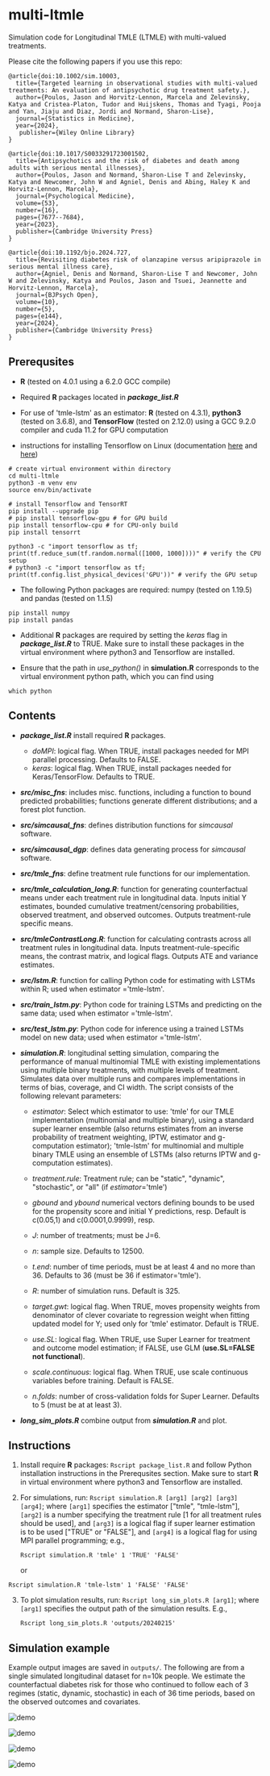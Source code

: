 # multi-ltmle

Simulation code for Longitudinal TMLE (LTMLE) with multi-valued treatments. 

Please cite the following papers if you use this repo:

```
@article{doi:10.1002/sim.10003,
  title={Targeted learning in observational studies with multi-valued treatments: An evaluation of antipsychotic drug treatment safety.},
  author={Poulos, Jason and Horvitz-Lennon, Marcela and Zelevinsky, Katya and Cristea-Platon, Tudor and Huijskens, Thomas and Tyagi, Pooja and Yan, Jiaju and Diaz, Jordi and Normand, Sharon-Lise},
  journal={Statistics in Medicine},
  year={2024},
   publisher={Wiley Online Library}
}
```

```
@article{doi:10.1017/S0033291723001502,
  title={Antipsychotics and the risk of diabetes and death among adults with serious mental illnesses},
  author={Poulos, Jason and Normand, Sharon-Lise T and Zelevinsky, Katya and Newcomer, John W and Agniel, Denis and Abing, Haley K and Horvitz-Lennon, Marcela},
  journal={Psychological Medicine},
  volume={53},
  number={16},
  pages={7677--7684},
  year={2023},
  publisher={Cambridge University Press}
}
```

```
@article{doi:10.1192/bjo.2024.727,
  title={Revisiting diabetes risk of olanzapine versus aripiprazole in serious mental illness care},
  author={Agniel, Denis and Normand, Sharon-Lise T and Newcomer, John W and Zelevinsky, Katya and Poulos, Jason and Tsuei, Jeannette and Horvitz-Lennon, Marcela},
  journal={BJPsych Open},
  volume={10},
  number={5},
  pages={e144},
  year={2024},
  publisher={Cambridge University Press}
}
```

Prerequsites
------

* **R** (tested on 4.0.1 using a 6.2.0 GCC compile)
+ Required **R** packages located in ***package_list.R*** 

* For use of 'tmle-lstm' as an estimator: **R** (tested on 4.3.1), **python3** (tested on 3.6.8), and **TensorFlow** (tested on 2.12.0) using a GCC 9.2.0 compiler and cuda 11.2 for GPU computation
+ instructions for installing Tensorflow on Linux (documentation [here](https://packaging.python.org/en/latest/guides/installing-using-pip-and-virtual-environments/) and [here](https://www.tensorflow.org/install/pip#linux))
```
# create virtual environment within directory
cd multi-ltmle
python3 -m venv env
source env/bin/activate

# install Tensorflow and TensorRT
pip install --upgrade pip
# pip install tensorflow-gpu # for GPU build
pip install tensorflow-cpu # for CPU-only build
pip install tensorrt

python3 -c "import tensorflow as tf; print(tf.reduce_sum(tf.random.normal([1000, 1000])))" # verify the CPU setup
# python3 -c "import tensorflow as tf; print(tf.config.list_physical_devices('GPU'))" # verify the GPU setup
```
+ The following Python packages are required: numpy (tested on 1.19.5) and pandas (tested on 1.1.5)
```
pip install numpy
pip install pandas
```
+ Additional **R** packages are required by setting the *keras* flag in ***package_list.R*** to TRUE. Make sure to install these packages in the virtual environment where python3 and Tensorflow are installed.

+ Ensure that the path in *use_python()* in **simulation.R** corresponds to the virtual environment python path, which you can find using
```
which python
```

Contents
------

* ***package_list.R*** install required **R** packages.
	+ *doMPI*: logical flag. When TRUE, install packages needed for MPI parallel processing. Defaults to FALSE.
	+ *keras*: logical flag. When TRUE, install packages needed for Keras/TensorFlow. Defaults to TRUE.

* ***src/misc_fns***: includes misc. functions, including a function to bound predicted probabilities; functions generate different distributions; and a forest plot function. 

* ***src/simcausal_fns***: defines distribution functions for *simcausal* software.

* ***src/simcausal_dgp***: defines data generating process for *simcausal* software.

* ***src/tmle_fns***: define treatment rule functions for our implementation. 

* ***src/tmle_calculation_long.R***: function for generating counterfactual means under each treatment rule in longitudinal data. Inputs initial Y estimates, bounded cumulative treatment/censoring probabilities, observed treatment, and observed outcomes. Outputs treatment-rule specific means.

* ***src/tmleContrastLong.R***: function for calculating contrasts across all treatment rules in longitudinal data. Inputs treatment-rule-specific means, the contrast matrix, and logical flags. Outputs ATE and variance estimates. 

* ***src/lstm.R***: function for calling Python code for estimating with LSTMs within R; used when estimator ='tmle-lstm'. 

* ***src/train_lstm.py***: Python code for training LSTMs and predicting on the same data; used when estimator ='tmle-lstm'.

* ***src/test_lstm.py***: Python code for inference using a trained LSTMs model on new data; used when estimator ='tmle-lstm'.

* ***simulation.R***: longitudinal setting simulation, comparing the performance of manual multinomial TMLE with existing implementations using multiple binary treatments, with multiple levels of treatment. Simulates data over multiple runs and compares implementations in terms of bias, coverage, and CI width. The script consists of the following relevant parameters:

	+ *estimator*: Select which estimator to use: 'tmle' for our TMLE implementation (multinomial and multiple binary),  using a standard super learner ensemble (also returns estimates from an inverse probability of treatment weighting, IPTW, estimator and g-computation estimator); 'tmle-lstm' for multinomial and multiple binary TMLE using an ensemble of LSTMs (also returns IPTW and g-computation estimates).

	+ *treatment.rule*: Treatment rule; can be "static", "dynamic", "stochastic", or "all" (if *estimator*='tmle')

	+ *gbound* and *ybound* numerical vectors defining bounds to be used for the propensity score and initial Y predictions, resp. Default is c(0.05,1)  and c(0.0001,0.9999), resp.

	+ *J*: number of treatments; must be J=6.

	+ *n*: sample size. Defaults to 12500.

	+ *t.end*: number of time periods, must be at least 4 and no more than 36. Defaults to 36 (must be 36 if estimator='tmle').  

	+ *R*: number of simulation runs. Default is 325. 

	+ *target.gwt*: logical flag. When TRUE, moves propensity weights from denominator of clever covariate to regression weight when fitting updated model for Y; used only for 'tmle' estimator. Default is TRUE. 

	+ *use.SL*: logical flag. When TRUE, use Super Learner for treatment and outcome model estimation; if FALSE, use GLM (**use.SL=FALSE not functional**). 

	+ *scale.continuous*: logical flag. When TRUE, use scale continuous variables before training. Default is FALSE. 

	+ *n.folds*: number of cross-validation folds for Super Learner. Defaults to 5 (must be at at least 3). 

* ***long_sim_plots.R*** combine output from ***simulation.R*** and plot.

Instructions
------

1. Install require **R** packages: `Rscript package_list.R` and follow Python installation instructions in the Prerequsites section. Make sure to start **R** in virtual environment where python3 and Tensorflow are installed.

2. For simulations, run: `Rscript simulation.R [arg1] [arg2] [arg3] [arg4]`; where `[arg1]` specifies the estimator ["tmle", "tmle-lstm"], `[arg2]` is a number specifying the treatment rule [1 for all treatment rules should be used], and `[arg3]`  is a logical flag if super learner estimation is to be used ["TRUE" or "FALSE"], and `[arg4]` is a logical flag for using MPI parallel programming; e.g., 

	`Rscript simulation.R 'tmle' 1 'TRUE' 'FALSE'`

	or 

`Rscript simulation.R 'tmle-lstm' 1 'FALSE' 'FALSE'`

3. To plot simulation results, run: `Rscript long_sim_plots.R [arg1]`; where `[arg1]` specifies the output path of the simulation results. E.g., 
	
	`Rscript long_sim_plots.R 'outputs/20240215'`


Simulation example
------

Example output images are saved in `outputs/`. The following are from a single simulated longitudinal dataset for n=10k people. We estimate the counterfactual diabetes risk for those who continued to follow each of 3 regimes (static, dynamic, stochastic) in each of 36 time periods, based on the observed outcomes and covariates. 

![demo](./ex_outputs/treatment_adherence_10000.png)

![demo](./ex_outputs/survival_plot_observed_10000.png)

![demo](./ex_outputs/survival_plot_truth_10000.png)

![demo](./ex_outputs/survival_plot_tmle_estimates_10000.png)